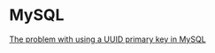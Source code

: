 # MySQL

[The problem with using a UUID primary key in MySQL](https://planetscale.com/blog/the-problem-with-using-a-uuid-primary-key-in-mysql)